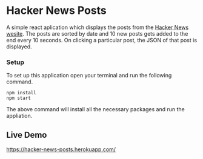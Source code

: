 # Hacker News Posts

A simple react aplication which displays the posts from the [Hacker News wesite](https://news.ycombinator.com/). The posts are sorted by date and 10 new posts gets added to the end every 10 seconds. On clicking a particular post, the JSON of that post is displayed.

### Setup

To set up this application open your terminal and run the following command.
```
npm install
npm start

```
The above command will install all the necessary packages and run the appliation.

## Live Demo
https://hacker-news-posts.herokuapp.com/
